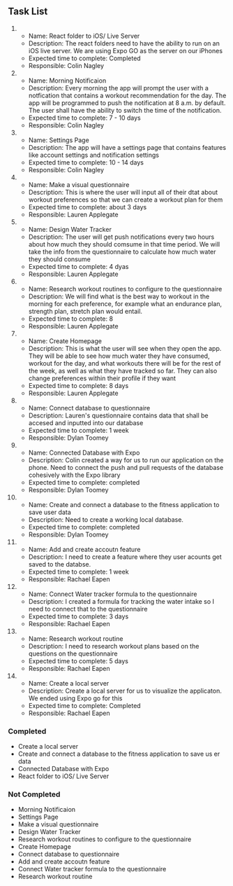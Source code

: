 ## Task List

1.
    * Name: React folder to iOS/ Live Server
    * Description: The react folders need to have the ability to run on an iOS live server.  We are using Expo GO as the server on our iPhones
    * Expected time to complete: Completed
    * Responsible: Colin Nagley

2.
    * Name: Morning Notificaion
    * Description: Every morning the app will prompt the user with a notfication that contains a workout recommendation for the day.  The app will be programmed to push the notification at 8 a.m. by default. The user shall have the ability to switch the time of the notification.
    * Expected time to complete: 7 - 10 days 
    * Responsible: Colin Nagley

3.
    * Name: Settings Page 
    * Description: The app will have a settings page that contains features like account settings and notification settings 
    * Expected time to complete: 10 - 14 days 
    * Responsible: Colin Nagley

4.
    * Name: Make a visual questionnaire
    * Description: This is where the user will input all of their dtat about workout preferences so that we can create a workout plan for them
    * Expected time to complete: about 3 days
    * Responsible: Lauren Applegate

5.
    * Name: Design Water Tracker
    * Description: The user will get push notifications every two hours about how much they should comsume in that time period.  We will take the info from the questionnaire to calculate how much water they should consume
    * Expected time to complete: 4 dyas 
    * Responsible: Lauren Applegate

6.
    * Name: Research workout routines to configure to the questionnaire
    * Description: We will find what is the best way to workout in the morning for each preference, for example what an endurance plan, strength plan, stretch plan would entail.
    * Expected time to complete: 8
    * Responsible: Lauren Applegate

7.
    * Name: Create Homepage
    * Description: This is what the user will see when they open the app. They will be able to see how much water they have consumed, workout for the day, and what workouts there will be for the rest of the week, as well as what they have tracked so far.  They can also change preferences within their profile if they want
    * Expected time to complete: 8 days
    * Responsible: Lauren Applegate

8.
    * Name: Connect database to questionnaire
    * Description: Lauren's questionnaire contains data that shall be accesed and inputted into our database 
    * Expected time to complete: 1 week
    * Responsible: Dylan Toomey

9.
    * Name: Connected Database with Expo
    * Description: Colin created a way for us to run our application on the phone. Need to connect the push and pull requests of the database cohesively with the Expo library
    * Expected time to complete: completed
    * Responsible: Dylan Toomey

10.
    * Name: Create and connect a database to the fitness application to save user data
    * Description: Need to create a working local database.
    * Expected time to complete: completed
    * Responsible: Dylan Toomey

11.
    * Name: Add and create accoutn feature
    * Description: I need to create a feature where they user acounts get saved to the databse.
    * Expected time to complete: 1 week
    * Responsible: Rachael Eapen

12.
    * Name: Connect Water tracker formula to the questionnaire 
    * Description: I created a formula for tracking the water intake so I need to connect that to the questionnaire
    * Expected time to complete: 3 days
    * Responsible: Rachael Eapen

13.
    * Name: Research workout routine 
    * Description: I need to research workout plans based on the questions on the questionnaire 
    * Expected time to complete: 5 days
    * Responsible: Rachael Eapen

14.
    * Name: Create a local server 
    * Description: Create a local server for us to visualize the applicaton. We ended using Expo go for this 
    * Expected time to complete: Completed
    * Responsible: Rachael Eapen 

### Completed 
* Create a local server
* Create and connect a database to the fitness application to save us    er data
* Connected Database with Expo
* React folder to iOS/ Live Server

### Not Completed 
* Morning Notificaion
* Settings Page
* Make a visual questionnaire
* Design Water Tracker
* Research workout routines to configure to the questionnaire
* Create Homepage
* Connect database to questionnaire
* Add and create accoutn feature
* Connect Water tracker formula to the questionnaire
* Research workout routine


